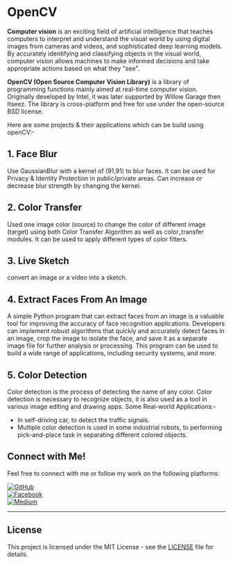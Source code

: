 # OpenCV
**Computer vision** is an exciting field of artificial intelligence that teaches computers to interpret and understand the visual world by using digital images from cameras and videos, and sophisticated deep learning models. By accurately identifying and classifying objects in the visual world, computer vision allows machines to make informed decisions and take appropriate actions based on what they "see".

**OpenCV (Open Source Computer Vision Library)** is a library of programming functions mainly aimed at real-time computer vision. Originally developed by Intel, it was later supported by Willow Garage then Itseez. The library is cross-platform and free for use under the open-source BSD license.

Here are some projects & their applications which can be build using openCV:-

## 1. Face Blur

Use GaussianBlur with a kernel of (91,91) to blur faces. It can be used for Privacy & Identity Protection in public/private areas. Can increase or decrease blur strength by changing the kernel.

## 2. Color Transfer

Used one image color (source) to change the color of different image (target) using both Color Transfer Algorithm as well as color_transfer modules. It can be used to apply different types of color filters.

## 3. Live Sketch

convert an image or a video into a sketch.

## 4. Extract Faces From An Image

A simple Python program that can extract faces from an image is a valuable tool for improving the accuracy of face recognition applications. Developers can implement robust algorithms that quickly and accurately detect faces in an image, crop the image to isolate the face, and save it as a separate image file for further analysis or processing. This program can be used to build a wide range of applications, including security systems, and more.

## 5. Color Detection

Color detection is the process of detecting the name of any color. Color detection is necessary to recognize objects, it is also used as a tool in various image editing and drawing apps. Some Real-world Applications:-

- In self-driving car, to detect the traffic signals.
- Multiple color detection is used in some industrial robots, to performing pick-and-place task in separating different colored objects.


## Connect with Me!

Feel free to connect with me or follow my work on the following platforms:

[![GitHub](https://img.shields.io/badge/GitHub-Profile-blue)](https://github.com/jaamyasir)  
[![Facebook](https://img.shields.io/badge/Facebook-Profile-blue)](https://www.facebook.com/jamyasir0010)  
[![Medium](https://img.shields.io/badge/Medium-Profile-green)](https://jamyasir.medium.com/)

---

## License

This project is licensed under the MIT License - see the [LICENSE](LICENSE) file for details.
